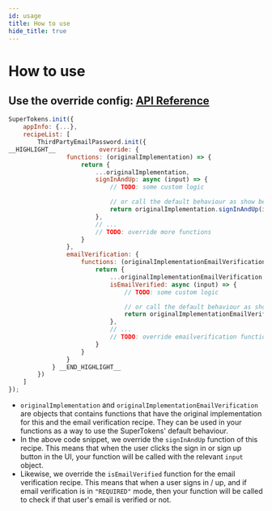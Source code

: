```yaml
---
id: usage
title: How to use
hide_title: true
---
```


# How to use

## Use the override config: [API Reference](/docs/auth-react/thirdpartyemailpassword/override/functions)

<!--DOCUSAURUS_CODE_TABS-->
<!--ReactJS-->
```js
SuperTokens.init({
    appInfo: {...},
    recipeList: [
        ThirdPartyEmailPassword.init({
__HIGHLIGHT__            override: {
                functions: (originalImplementation) => {
                    return {
                        ...originalImplementation,
                        signInAndUp: async (input) => {
                            // TODO: some custom logic

                            // or call the default behaviour as show below
                            return originalImplementation.signInAndUp(input);
                        },
                        // ...
                        // TODO: override more functions
                    }
                },
                emailVerification: {
                    functions: (originalImplementationEmailVerification) => {
                        return {
                            ...originalImplementationEmailVerification,
                            isEmailVerified: async (input) => {
                                // TODO: some custom logic

                                // or call the default behaviour as show below
                                return originalImplementationEmailVerification.isEmailVerified(input);
                            },
                            // ...
                            // TODO: override emailverification functions here
                        }
                    }
                }
            } __END_HIGHLIGHT__
        })
    ]
});
```
<!--END_DOCUSAURUS_CODE_TABS-->

- `originalImplementation` and `originalImplementationEmailVerification` are objects that contains functions that have the original implementation for this and the email verification recipe. They can be used in your functions as a way to use the SuperTokens' default behaviour.
- In the above code snippet, we override the `signInAndUp` function of this recipe. This means that when the user clicks the sign in or sign up button in the UI, your function will be called with the relevant `input` object.
- Likewise, we override the `isEmailVerified` function for the email verification recipe. This means that when a user signs in / up, and if email verification is in `"REQUIRED"` mode, then your function will be called to check if that user's email is verified or not.